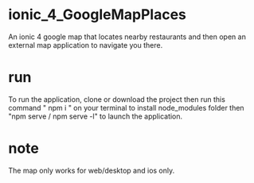 # ionic_4_GoogleMapPlaces 
An ionic 4 google map that locates nearby restaurants and then open an external map application to navigate you there.

# run
To run the application, clone or download the project then run this command " npm i " on your terminal to install node_modules folder then "npm serve / npm serve -l" to launch the application.

# note
The map only works for web/desktop and ios only.
